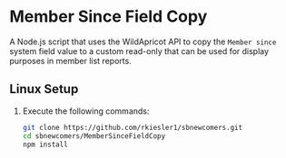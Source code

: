 # Member Since Field Copy
A Node.js script that uses the WildApricot API to copy the `Member since` system field value to a custom read-only that can be used for display purposes in member list reports.

## Linux Setup

1. Execute the following commands:
   ```bash
   git clone https://github.com/rkiesler1/sbnewcomers.git
   cd sbnewcomers/MemberSinceFieldCopy
   npm install
   ```
